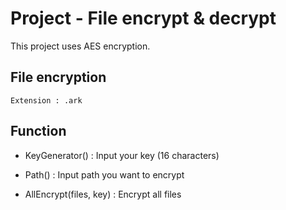 # Project - File encrypt &amp; decrypt
This project uses AES encryption.



## File encryption 
 ```Extension : .ark```

## Function
* KeyGenerator() : Input your key (16 characters)

* Path() : Input path you want to encrypt 

* AllEncrypt(files, key) : Encrypt all files
